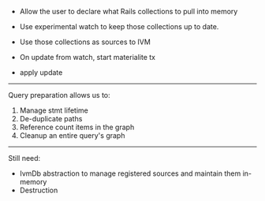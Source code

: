 - Allow the user to declare what Rails collections to pull into memory
- Use experimental watch to keep those collections up to date.
- Use those collections as sources to IVM

- On update from watch, start materialite tx
- apply update

---

Query preparation allows us to:

1. Manage stmt lifetime
2. De-duplicate paths
3. Reference count items in the graph
4. Cleanup an entire query's graph

---

Still need:

- IvmDb abstraction to manage registered sources and maintain them in-memory
- Destruction
